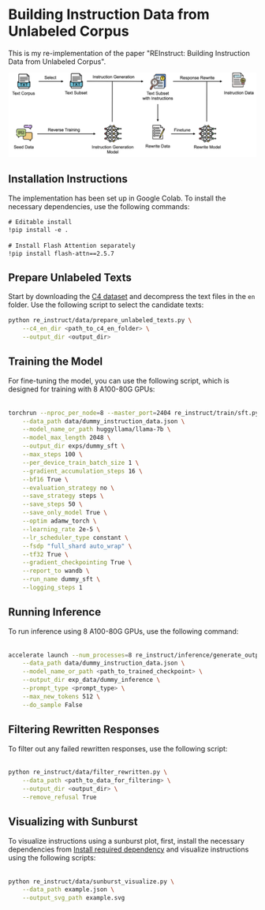 # Building Instruction Data from Unlabeled Corpus

This is my re-implementation of the paper "REInstruct: Building Instruction Data from Unlabeled Corpus".

![Overview](assets/overview.png)

## Installation Instructions

The implementation has been set up in Google Colab. To install the necessary dependencies, use the following commands:
```
# Editable install
!pip install -e .

# Install Flash Attention separately
!pip install flash-attn==2.5.7
```

## Prepare Unlabeled Texts

Start by downloading the [C4 dataset](https://huggingface.co/datasets/allenai/c4) and decompress the text files in the `en` folder. Use the following script to select the candidate texts:

```bash
python re_instruct/data/prepare_unlabeled_texts.py \
    --c4_en_dir <path_to_c4_en_folder> \
    --output_dir <output_dir>
```

## Training the Model

For fine-tuning the model, you can use the following script, which is designed for training with 8 A100-80G GPUs:

```bash

torchrun --nproc_per_node=8 --master_port=2404 re_instruct/train/sft.py \
    --data_path data/dummy_instruction_data.json \
    --model_name_or_path huggyllama/llama-7b \
    --model_max_length 2048 \
    --output_dir exps/dummy_sft \
    --max_steps 100 \
    --per_device_train_batch_size 1 \
    --gradient_accumulation_steps 16 \
    --bf16 True \
    --evaluation_strategy no \
    --save_strategy steps \
    --save_steps 50 \
    --save_only_model True \
    --optim adamw_torch \
    --learning_rate 2e-5 \
    --lr_scheduler_type constant \
    --fsdp "full_shard auto_wrap" \
    --tf32 True \
    --gradient_checkpointing True \
    --report_to wandb \
    --run_name dummy_sft \
    --logging_steps 1

```

## Running Inference

To run inference using 8 A100-80G GPUs, use the following command:

```bash

accelerate launch --num_processes=8 re_instruct/inference/generate_output.py \
    --data_path data/dummy_instruction_data.json \
    --model_name_or_path <path_to_trained_checkpoint> \
    --output_dir exp_data/dummy_inference \
    --prompt_type <prompt_type> \
    --max_new_tokens 512 \
    --do_sample False

```

## Filtering Rewritten Responses

To filter out any failed rewritten responses, use the following script:

```bash

python re_instruct/data/filter_rewritten.py \
    --data_path <path_to_data_for_filtering> \
    --output_dir <output_dir> \
    --remove_refusal True

```

## Visualizing with Sunburst

To visualize instructions using a sunburst plot, first, install the necessary dependencies from [Install required dependency](https://github.com/nikitakit/self-attentive-parser#installation) and visualize instructions using the following scripts:

```bash

python re_instruct/data/sunburst_visualize.py \
    --data_path example.json \
    --output_svg_path example.svg

```
